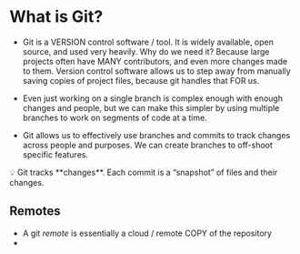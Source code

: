 
# What is Git?

- Git is a VERSION control software / tool. It is widely available, open source, and used very heavily. Why do we need it? Because large projects often have MANY contributors, and even more changes made to them. Version control software allows us to step away from manually saving copies of project files, because git handles that FOR us.
- Even just working on a single branch is complex enough with enough changes and people, but we can make this simpler by using multiple branches to work on segments of code at a time.

- Git allows us to effectively use branches and commits to track changes across people and purposes. We can create branches to off-shoot specific features.

<aside>
💡 Git tracks **changes**. Each commit is a “snapshot” of files and their changes.

</aside>

## Remotes

- A git *remote* is essentially a cloud / remote COPY of the repository
-